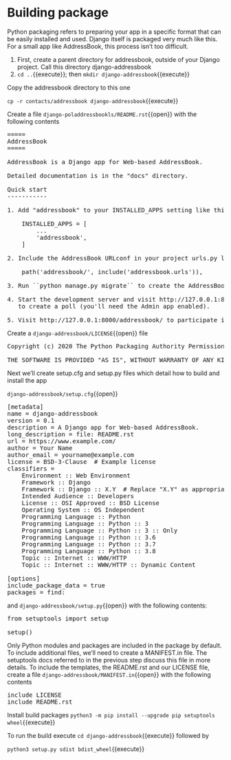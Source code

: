 # Building package

Python packaging refers to preparing your app in a specific format that can be easily installed and used. Django itself is packaged very much like this. For a small app like AddressBook, this process isn’t too difficult.

1. First, create a parent directory for addressbook, outside of your Django project. Call this directory django-addressbook
2. `cd ..`{{execute}}; then `mkdir django-addressbook`{{execute}}

Copy the addressbook directory to this one

`cp -r contacts/addressbook django-addressbook`{{execute}}

Create a file `django-poladdressbookls/README.rst`{{open}} with the following contents

<pre class="file" data-filename="django-addressbook/README.rst" data-target="replace">
=====
AddressBook
=====

AddressBook is a Django app for Web-based AddressBook.

Detailed documentation is in the "docs" directory.

Quick start
-----------

1. Add "addressbook" to your INSTALLED_APPS setting like this::

    INSTALLED_APPS = [
        ...
        'addressbook',
    ]

2. Include the AddressBook URLconf in your project urls.py like this::

    path('addressbook/', include('addressbook.urls')),

3. Run ``python manage.py migrate`` to create the AddressBook models.

4. Start the development server and visit http://127.0.0.1:8000/admin/
   to create a poll (you'll need the Admin app enabled).

5. Visit http://127.0.0.1:8000/addressbook/ to participate in the poll.
</pre>

Create a `django-addressbook/LICENSE`{{open}} file

<pre class="file" data-filename="django-addressbook/LICENSE" data-target="replace">
Copyright (c) 2020 The Python Packaging Authority Permission is hereby granted, free of charge, to any person obtaining a copy of this software and associated documentation files (the "Software"), to deal in the Software without restriction, including without limitation the rights to use, copy, modify, merge, publish, distribute, sublicense, and/or sell copies of the Software, and to permit persons to whom the Software is furnished to do so, subject to the following conditions: The above copyright notice and this permission notice shall be included in all copies or substantial portions of the Software.

THE SOFTWARE IS PROVIDED "AS IS", WITHOUT WARRANTY OF ANY KIND, EXPRESS OR IMPLIED, INCLUDING BUT NOT LIMITED TO THE WARRANTIES OF MERCHANTABILITY, FITNESS FOR A PARTICULAR PURPOSE AND NONINFRINGEMENT. IN NO EVENT SHALL THE AUTHORS OR COPYRIGHT HOLDERS BE LIABLE FOR ANY CLAIM, DAMAGES OR OTHER LIABILITY, WHETHER IN AN ACTION OF CONTRACT, TORT OR OTHERWISE, ARISING FROM, OUT OF OR IN CONNECTION WITH THE SOFTWARE OR THE USE OR OTHER DEALINGS IN THE SOFTWARE.
</pre>

Next we’ll create setup.cfg and setup.py files which detail how to build and install the app

`django-addressbook/setup.cfg`{{open}} 

<pre class="file" data-filename="django-addressbook/setup.cfg" data-target="replace">
[metadata]
name = django-addressbook
version = 0.1
description = A Django app for Web-based AddressBook.
long_description = file: README.rst
url = https://www.example.com/
author = Your Name
author_email = yourname@example.com
license = BSD-3-Clause  # Example license
classifiers =
    Environment :: Web Environment
    Framework :: Django
    Framework :: Django :: X.Y  # Replace "X.Y" as appropriate
    Intended Audience :: Developers
    License :: OSI Approved :: BSD License
    Operating System :: OS Independent
    Programming Language :: Python
    Programming Language :: Python :: 3
    Programming Language :: Python :: 3 :: Only
    Programming Language :: Python :: 3.6
    Programming Language :: Python :: 3.7
    Programming Language :: Python :: 3.8
    Topic :: Internet :: WWW/HTTP
    Topic :: Internet :: WWW/HTTP :: Dynamic Content

[options]
include_package_data = true
packages = find:
</pre>

and `django-addressbook/setup.py`{{open}} with the following contents:

<pre class="file" data-filename="django-addressbook/setup.py" data-target="replace">
from setuptools import setup

setup()
</pre>

Only Python modules and packages are included in the package by default. To include additional files, we’ll need to create a MANIFEST.in file. The setuptools docs referred to in the previous step discuss this file in more details. To include the templates, the README.rst and our LICENSE file, create a file `django-addressbook/MANIFEST.in`{{open}} with the following contents

<pre class="file" data-filename="django-addressbook/MANIFEST.in" data-target="replace">
include LICENSE
include README.rst
</pre>


Install build packages `python3 -m pip install --upgrade pip setuptools wheel`{{execute}}

To run the build execute `cd django-addressbook`{{execute}} followed by

`python3 setup.py sdist bdist_wheel`{{execute}}

